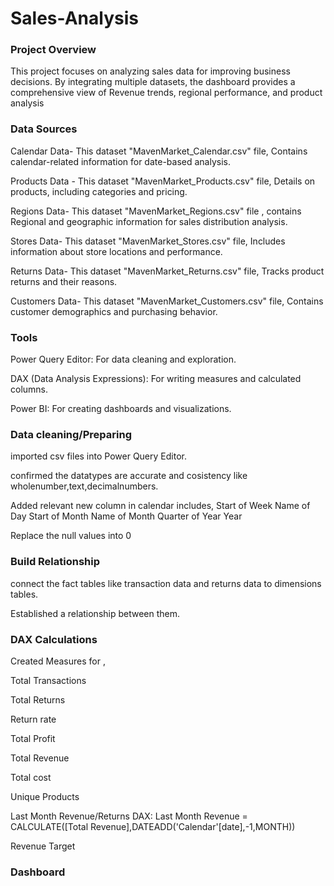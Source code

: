 # Sales-Analysis

### Project Overview

This  project focuses on analyzing sales data  for improving business decisions. By integrating multiple datasets, the dashboard provides a comprehensive view of Revenue trends, regional performance, and product analysis

### Data Sources

Calendar Data- This dataset  "MavenMarket_Calendar.csv" file, Contains calendar-related information for date-based analysis.

Products Data - This dataset "MavenMarket_Products.csv" file, Details on products, including categories and pricing.

Regions Data- This dataset "MavenMarket_Regions.csv" file , contains Regional and geographic information for sales distribution analysis.

Stores Data- This dataset "MavenMarket_Stores.csv" file, Includes information about store locations and performance.

Returns Data- This dataset "MavenMarket_Returns.csv" file, Tracks product returns and their reasons.

Customers Data- This dataset "MavenMarket_Customers.csv" file, Contains customer demographics and purchasing behavior.

### Tools

Power Query Editor: For data cleaning and exploration.

DAX (Data Analysis Expressions): For writing measures and calculated columns.

Power BI: For creating dashboards and visualizations.

###  Data cleaning/Preparing

imported csv files into Power Query Editor.

confirmed the datatypes are accurate and cosistency like wholenumber,text,decimalnumbers.

Added  relevant new column in calendar includes,
Start of Week 
Name of Day
Start of Month
Name of Month
Quarter of Year
Year 

Replace the null values into 0 

### Build Relationship

connect the fact tables like transaction data and returns data to dimensions tables.

Established a relationship between them.

### DAX Calculations

Created Measures for ,

Total Transactions

Total Returns

Return rate

Total Profit

Total Revenue 

Total cost

Unique Products

Last Month Revenue/Returns DAX: Last Month Revenue = CALCULATE([Total Revenue],DATEADD('Calendar'[date],-1,MONTH))

Revenue Target

### Dashboard



